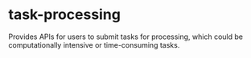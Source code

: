 # task-processing
Provides APIs for users to submit tasks for processing, which could be computationally intensive or time-consuming tasks.
